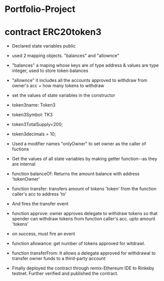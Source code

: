 # Portfolio-Project
# contract ERC20token3

- Declared state variables public
- used 2 mapping objects. "balances" and "allownce"
- "balances" a maping whose keys are of type address & values are type integer, used to store token balances
- "allownce" it includes all the accounts approved to withdraw from owner's acc + how many tokens to withdraw
- set the values of state variables in the constructor
- token3name: Token3
- token3Symbol: TK3
- token3TotalSupply=200;
- token3decimals = 10;
- Used a modifier names "onlyOwner" to set owner as the caller of fuctions
- Get the values of all state variables by making getter function--as they are internal
- function balanceOf: Returns the amount balance with address 'tokenOwner'
- function transfer: transfers amount of tokens 'token' from the function caller's acc to address 'to'
- And fires the transfer event
- function approve: owner approves delegate to withdraw tokens so that spender can withdraw tokens from function caller's acc. upto amount 'tokens'
- on success, must fire an event
- function allowance: get number of tokens approved for witdrawl.
- function transferFrom: It allows a delegate approved for withdrawal to transfer owner funds to a third-party account

- Finally deployed the contract through remix-Ethereum IDE to Rinkeby testnet. Further verified and published the contract.
